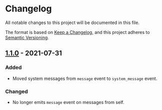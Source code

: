 # Changelog
All notable changes to this project will be documented in this file.

The format is based on [Keep a Changelog](https://keepachangelog.com/en/1.0.0/),
and this project adheres to [Semantic Versioning](https://semver.org/spec/v2.0.0.html).

## [1.1.0] - 2021-07-31

### Added
- Moved system messages from `message` event to `system_message` event.

### Changed
- No longer emits `message` event on messages from self.

[1.1.0]: https://github.com/NeonWizard/chatzy.js/compare/v1.0.0...v1.1.0